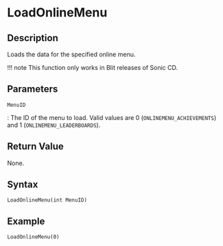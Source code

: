 # LoadOnlineMenu

## Description
Loads the data for the specified online menu.

!!! note
    This function only works in Blit releases of Sonic CD.

## Parameters
`MenuID`

:   The ID of the menu to load. Valid values are 0 (`ONLINEMENU_ACHIEVEMENTS`) and 1 (`ONLINEMENU_LEADERBOARDS`).

## Return Value
None.

## Syntax
```
LoadOnlineMenu(int MenuID)
```

## Example
```
LoadOnlineMenu(0)
```